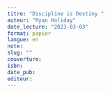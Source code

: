 ```yaml
---
titre: "Discipline is Destiny "
auteur: "Ryan Holiday"
date_lecture: "2023-03-03"
format: papier
langue: en
note:
slug: ""
couverture: 
isbn: 
date_pub: 
editeur: 
---
```

